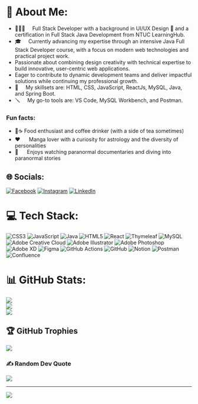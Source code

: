 # 💫 About Me:
<ul>
  <li>🧑🏻‍💻 &nbsp;&nbsp;&nbsp;&nbsp;Full Stack Developer with a background in UI/UX Design 🎨 and a certification in Full Stack Java Development from NTUC LearningHub.</li>
  <li>🎓 &nbsp;&nbsp;&nbsp;&nbsp;Currently advancing my expertise through an intensive Java Full Stack Developer course, with a focus on modern web technologies and practical project work.</li>
  <li>Passionate about combining design creativity with technical expertise to build innovative, user-centric web applications.</li>
  <li>Eager to contribute to dynamic development teams and deliver impactful solutions while continuing my professional growth.</li>
  <li>🥷 &nbsp;&nbsp;&nbsp;&nbsp;My skillsets are: HTML, CSS, JavaScript, ReactJs, MySQL, Java, and Spring Boot.</li>
  <li>🪛 &nbsp;&nbsp;&nbsp;&nbsp;My go-to tools are: VS Code, MySQL Workbench, and Postman.</li>
</ul>  
<h3>Fun facts:</h3>
<ul>
  <li>🍜☕ Food enthusiast and coffee drinker (with a side of tea sometimes)</li>
  <li>❤️ &nbsp;&nbsp;&nbsp;&nbsp;&nbsp;Manga lover with a curiosity for astrology and the diversity of personalities</li>
  <li>👻 &nbsp;&nbsp;&nbsp;&nbsp;&nbsp;Enjoys watching paranormal documentaries and diving into paranormal stories</li>
</ul>


## 🌐 Socials:
[![Facebook](https://img.shields.io/badge/Facebook-%231877F2.svg?logo=Facebook&logoColor=white)](https://facebook.com/https://www.facebook.com/yirou) [![Instagram](https://img.shields.io/badge/Instagram-%23E4405F.svg?logo=Instagram&logoColor=white)](https://instagram.com/https://www.instagram.com/yijusan/) [![LinkedIn](https://img.shields.io/badge/LinkedIn-%230077B5.svg?logo=linkedin&logoColor=white)](https://linkedin.com/in/https://www.linkedin.com/in/yirou-choo/) 

# 💻 Tech Stack:
![CSS3](https://img.shields.io/badge/css3-%231572B6.svg?style=for-the-badge&logo=css3&logoColor=white) ![JavaScript](https://img.shields.io/badge/javascript-%23323330.svg?style=for-the-badge&logo=javascript&logoColor=%23F7DF1E) ![Java](https://img.shields.io/badge/java-%23ED8B00.svg?style=for-the-badge&logo=openjdk&logoColor=white) ![HTML5](https://img.shields.io/badge/html5-%23E34F26.svg?style=for-the-badge&logo=html5&logoColor=white) ![React](https://img.shields.io/badge/react-%2320232a.svg?style=for-the-badge&logo=react&logoColor=%2361DAFB) ![Thymeleaf](https://img.shields.io/badge/Thymeleaf-%23005C0F.svg?style=for-the-badge&logo=Thymeleaf&logoColor=white) ![MySQL](https://img.shields.io/badge/mysql-4479A1.svg?style=for-the-badge&logo=mysql&logoColor=white) ![Adobe Creative Cloud](https://img.shields.io/badge/Adobe%20Creative%20Cloud-DA1F26.svg?style=for-the-badge&logo=Adobe%20Creative%20Cloud&logoColor=white) ![Adobe Illustrator](https://img.shields.io/badge/adobe%20illustrator-%23FF9A00.svg?style=for-the-badge&logo=adobe%20illustrator&logoColor=white) ![Adobe Photoshop](https://img.shields.io/badge/adobe%20photoshop-%2331A8FF.svg?style=for-the-badge&logo=adobe%20photoshop&logoColor=white) ![Adobe XD](https://img.shields.io/badge/Adobe%20XD-470137?style=for-the-badge&logo=Adobe%20XD&logoColor=#FF61F6) ![Figma](https://img.shields.io/badge/figma-%23F24E1E.svg?style=for-the-badge&logo=figma&logoColor=white) ![GitHub Actions](https://img.shields.io/badge/github%20actions-%232671E5.svg?style=for-the-badge&logo=githubactions&logoColor=white) ![GitHub](https://img.shields.io/badge/github-%23121011.svg?style=for-the-badge&logo=github&logoColor=white) ![Notion](https://img.shields.io/badge/Notion-%23000000.svg?style=for-the-badge&logo=notion&logoColor=white) ![Postman](https://img.shields.io/badge/Postman-FF6C37?style=for-the-badge&logo=postman&logoColor=white) ![Confluence](https://img.shields.io/badge/confluence-%23172BF4.svg?style=for-the-badge&logo=confluence&logoColor=white)
# 📊 GitHub Stats:
![](https://github-readme-stats.vercel.app/api?username=yijuchoo&theme=radical&hide_border=false&include_all_commits=true&count_private=true)<br/>
![](https://github-readme-streak-stats.herokuapp.com/?user=yijuchoo&theme=radical&hide_border=false)<br/>
![](https://github-readme-stats.vercel.app/api/top-langs/?username=yijuchoo&theme=radical&hide_border=false&include_all_commits=true&count_private=true&layout=compact)

## 🏆 GitHub Trophies
![](https://github-profile-trophy.vercel.app/?username=yijuchoo&theme=radical&no-frame=false&no-bg=true&margin-w=4)

### ✍️ Random Dev Quote
![](https://quotes-github-readme.vercel.app/api?type=horizontal&theme=radical)

---
[![](https://visitcount.itsvg.in/api?id=yijuchoo&icon=7&color=10)](https://visitcount.itsvg.in)

<!-- Proudly created with GPRM ( https://gprm.itsvg.in ) -->
